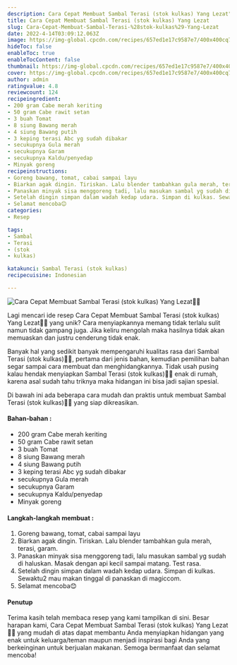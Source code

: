```yaml
---
description: Cara Cepat Membuat Sambal Terasi (stok kulkas) Yang Lezat"
title: Cara Cepat Membuat Sambal Terasi (stok kulkas) Yang Lezat
slug: Cara-Cepat-Membuat-Sambal-Terasi-%28stok-kulkas%29-Yang-Lezat
date: 2022-4-14T03:09:12.063Z
image: https://img-global.cpcdn.com/recipes/657ed1e17c9587e7/400x400cq70/photo.jpg
hideToc: false
enableToc: true
enableTocContent: false
thumbnail: https://img-global.cpcdn.com/recipes/657ed1e17c9587e7/400x400cq70/photo.jpg
cover: https://img-global.cpcdn.com/recipes/657ed1e17c9587e7/400x400cq70/photo.jpg
author: admin
ratingvalue: 4.8
reviewcount: 124
recipeingredient:
- 200 gram Cabe merah keriting
- 50 gram Cabe rawit setan
- 3 buah Tomat
- 8 siung Bawang merah
- 4 siung Bawang putih
- 3 keping terasi Abc yg sudah dibakar
- secukupnya Gula merah
- secukupnya Garam
- secukupnya Kaldu/penyedap
- Minyak goreng
recipeinstructions:
- Goreng bawang, tomat, cabai sampai layu
- Biarkan agak dingin. Tiriskan. Lalu blender tambahkan gula merah, terasi, garam.
- Panaskan minyak sisa menggoreng tadi, lalu masukan sambal yg sudah di haluskan. Masak dengan api kecil sampai matang. Test rasa.
- Setelah dingin simpan dalam wadah kedap udara. Simpan di kulkas. Sewaktu2 mau makan tinggal di panaskan di magiccom.
- Selamat mencoba😊
categories:
- Resep

tags:
- Sambal
- Terasi
- (stok
- kulkas)

katakunci: Sambal Terasi (stok kulkas)
recipecuisine: Indonesian

---
```


![Cara Cepat Membuat Sambal Terasi (stok kulkas) Yang Lezat👩‍🍳](https://img-global.cpcdn.com/recipes/657ed1e17c9587e7/400x400cq70/photo.jpg)

Lagi mencari ide resep Cara Cepat Membuat Sambal Terasi (stok kulkas) Yang Lezat👩‍🍳 yang unik? Cara menyiapkannya memang tidak terlalu sulit namun tidak gampang juga. Jika keliru mengolah maka hasilnya tidak akan memuaskan dan justru cenderung tidak enak.

Banyak hal yang sedikit banyak mempengaruhi kualitas rasa dari Sambal Terasi (stok kulkas)👩‍🍳, pertama dari jenis bahan, kemudian pemilihan bahan segar sampai cara membuat dan menghidangkannya. Tidak usah pusing kalau hendak menyiapkan Sambal Terasi (stok kulkas)👩‍🍳 enak di rumah, karena asal sudah tahu triknya maka hidangan ini bisa jadi sajian spesial.

Di bawah ini ada beberapa cara mudah dan praktis untuk membuat Sambal Terasi (stok kulkas)👩‍🍳 yang siap dikreasikan.

<!--inarticleads1-->

#### Bahan-bahan :

- 200 gram Cabe merah keriting
- 50 gram Cabe rawit setan
- 3 buah Tomat
- 8 siung Bawang merah
- 4 siung Bawang putih
- 3 keping terasi Abc yg sudah dibakar
- secukupnya Gula merah
- secukupnya Garam
- secukupnya Kaldu/penyedap
- Minyak goreng

<!--inarticleads2-->

#### Langkah-langkah membuat :

1. Goreng bawang, tomat, cabai sampai layu
1. Biarkan agak dingin. Tiriskan. Lalu blender tambahkan gula merah, terasi, garam.
1. Panaskan minyak sisa menggoreng tadi, lalu masukan sambal yg sudah di haluskan. Masak dengan api kecil sampai matang. Test rasa.
1. Setelah dingin simpan dalam wadah kedap udara. Simpan di kulkas. Sewaktu2 mau makan tinggal di panaskan di magiccom.
1. Selamat mencoba😊

#### Penutup

Terima kasih telah membaca resep yang kami tampilkan di sini. Besar harapan kami, Cara Cepat Membuat Sambal Terasi (stok kulkas) Yang Lezat👩‍🍳 yang mudah di atas dapat membantu Anda menyiapkan hidangan yang enak untuk keluarga/teman maupun menjadi inspirasi bagi Anda yang berkeinginan untuk berjualan makanan. Semoga bermanfaat dan selamat mencoba!